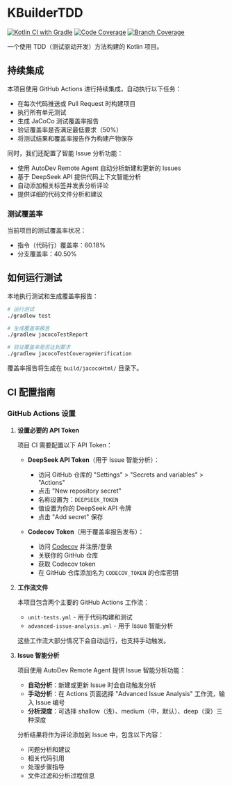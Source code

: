 # KBuilderTDD

[![Kotlin CI with Gradle](https://github.com/iptton-ai/kbuildercli/actions/workflows/unit-tests.yml/badge.svg)](https://github.com/iptton-ai/kbuildercli/actions/workflows/unit-tests.yml)
[![Code Coverage](https://img.shields.io/badge/Code%20Coverage-60.18%25-success.svg)](https://github.com/iptton-ai/KBuilderTDD/actions/workflows/unit-tests.yml)
[![Branch Coverage](https://img.shields.io/badge/Branch%20Coverage-40.50%25-yellow.svg)](https://github.com/iptton-ai/KBuilderTDD/actions/workflows/unit-tests.yml)

一个使用 TDD（测试驱动开发）方法构建的 Kotlin 项目。

## 持续集成

本项目使用 GitHub Actions 进行持续集成，自动执行以下任务：

- 在每次代码推送或 Pull Request 时构建项目
- 执行所有单元测试
- 生成 JaCoCo 测试覆盖率报告
- 验证覆盖率是否满足最低要求（50%）
- 将测试结果和覆盖率报告作为构建产物保存

同时，我们还配置了智能 Issue 分析功能：

- 使用 AutoDev Remote Agent 自动分析新建和更新的 Issues
- 基于 DeepSeek API 提供代码上下文智能分析
- 自动添加相关标签并发表分析评论
- 提供详细的代码文件分析和建议

### 测试覆盖率

当前项目的测试覆盖率状况：

- 指令（代码行）覆盖率：60.18%
- 分支覆盖率：40.50%

## 如何运行测试

本地执行测试和生成覆盖率报告：

```bash
# 运行测试
./gradlew test

# 生成覆盖率报告
./gradlew jacocoTestReport

# 验证覆盖率是否达到要求
./gradlew jacocoTestCoverageVerification
```

覆盖率报告将生成在 `build/jacocoHtml/` 目录下。

## CI 配置指南

### GitHub Actions 设置

1. **设置必要的 API Token**

   项目 CI 需要配置以下 API Token：

   - **DeepSeek API Token**（用于 Issue 智能分析）：
     - 访问 GitHub 仓库的 "Settings" > "Secrets and variables" > "Actions"
     - 点击 "New repository secret"
     - 名称设置为：`DEEPSEEK_TOKEN`
     - 值设置为你的 DeepSeek API 令牌
     - 点击 "Add secret" 保存
     
   - **Codecov Token**（用于覆盖率报告发布）：
     - 访问 [Codecov](https://codecov.io/) 并注册/登录
     - 关联你的 GitHub 仓库
     - 获取 Codecov token
     - 在 GitHub 仓库添加名为 `CODECOV_TOKEN` 的仓库密钥

2. **工作流文件**

   本项目包含两个主要的 GitHub Actions 工作流：
   - `unit-tests.yml` - 用于代码构建和测试
   - `advanced-issue-analysis.yml` - 用于 Issue 智能分析

   这些工作流大部分情况下会自动运行，也支持手动触发。

3. **Issue 智能分析**

   项目使用 AutoDev Remote Agent 提供 Issue 智能分析功能：
   
   - **自动分析**：新建或更新 Issue 时会自动触发分析
   - **手动分析**：在 Actions 页面选择 "Advanced Issue Analysis" 工作流，输入 Issue 编号
   - **分析深度**：可选择 shallow（浅）、medium（中，默认）、deep（深）三种深度
   
   分析结果将作为评论添加到 Issue 中，包含以下内容：
   
   - 问题分析和建议
   - 相关代码引用
   - 处理步骤指导
   - 文件过滤和分析过程信息
